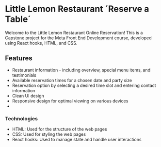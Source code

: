 # Little Lemon Restaurant ´Reserve a Table´

Welcome to the Little Lemon Restaurant Online Reservation! This is a Capstone project for the Meta Front End Development course, developed using React hooks, HTML, and CSS.

## Features
* Restaurant information - including overview, special menu items, and testimonials
* Available reservation times for a chosen date and party size
* Reservation option by selecting a desired time slot and entering contact information
* Clean UI design
* Responsive design for optimal viewing on various devices
* 
### Technologies
* HTML: Used for the structure of the web pages
* CSS: Used for styling the web pages
* React hooks: Used to manage state and handle user interactions
